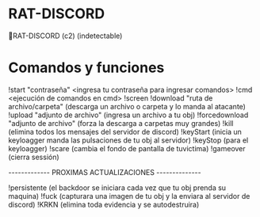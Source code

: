# RAT-DISCORD
👺RAT-DISCORD (c2) (indetectable)

# Comandos y funciones
!start "contraseña" <ingresa tu contraseña para ingresar comandos>
!cmd <ejecución de comandos en cmd>
!screen <realiza una foto_captura de la pantalla de tu obj>
!download "ruta de archivo/carpeta" (descarga un archivo o carpeta y lo manda al atacante)
!upload "adjunto de archivo" (ingresa un archivo a tu obj)
!forcedownload "adjunto de archivo" (forza la descarga a carpetas muy grandes)
!kill (elimina todos los mensajes del servidor de discord)
!keyStart (inicia un keyloagger manda las pulsaciones de tu obj al servidor)
!keyStop (para el keyloagger)
!scare (cambia el fondo de pantalla de tuvictima)
!gameover (cierra sessión)

------------- PROXIMAS ACTUALIZACIONES --------------

!persistente (el backdoor se iniciara cada vez que tu obj prenda su maquina)
!fuck (capturara una imagen de tu obj y la enviara al servidor de discord)
!KRKN (elimina toda evidencia y se autodestruira)

